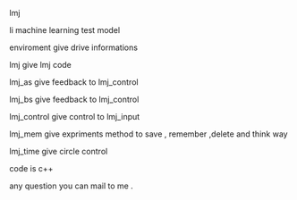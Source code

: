 lmj 

li machine learning test model

enviroment give drive informations 

lmj give lmj code 

lmj_as give feedback to lmj_control

lmj_bs give feedback to lmj_control 

lmj_control give control to lmj_input

lmj_mem give expriments method to save , remember ,delete and  think way

lmj_time give circle control 


code is c++


any question you can mail to me .


